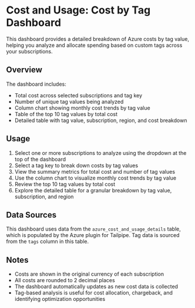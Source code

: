 # Cost and Usage: Cost by Tag Dashboard

This dashboard provides a detailed breakdown of Azure costs by tag value, helping you analyze and allocate spending based on custom tags across your subscriptions.

## Overview

The dashboard includes:

- Total cost across selected subscriptions and tag key
- Number of unique tag values being analyzed
- Column chart showing monthly cost trends by tag value
- Table of the top 10 tag values by total cost
- Detailed table with tag value, subscription, region, and cost breakdown

## Usage

1. Select one or more subscriptions to analyze using the dropdown at the top of the dashboard
2. Select a tag key to break down costs by tag values
3. View the summary metrics for total cost and number of tag values
4. Use the column chart to visualize monthly cost trends by tag value
5. Review the top 10 tag values by total cost
6. Explore the detailed table for a granular breakdown by tag value, subscription, and region

## Data Sources

This dashboard uses data from the `azure_cost_and_usage_details` table, which is populated by the Azure plugin for Tailpipe. Tag data is sourced from the `tags` column in this table.

## Notes

- Costs are shown in the original currency of each subscription
- All costs are rounded to 2 decimal places
- The dashboard automatically updates as new cost data is collected
- Tag-based analysis is useful for cost allocation, chargeback, and identifying optimization opportunities 